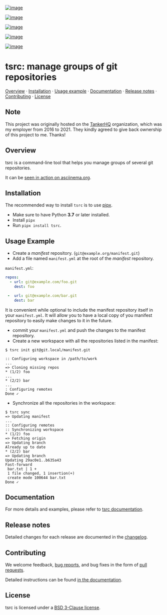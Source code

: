 [![image](https://img.shields.io/github/license/your-tools/tsrc.svg)](https://github.com/your-tools/tsrc/blob/main/LICENSE)

[![image](https://github.com/your-tools/tsrc/workflows/tests/badge.svg)](https://github.com/your-tools/tsrc/actions)

[![image](https://github.com/your-tools/tsrc/workflows/linters/badge.svg)](https://github.com/your-tools/tsrc/actions)

[![image](https://img.shields.io/pypi/v/tsrc.svg)](https://pypi.org/project/tsrc/)

[![image](https://img.shields.io/badge/deps%20scanning-pyup.io-green)](https://github.com/your-tools/tsrc/actions)

# tsrc: manage groups of git repositories

[Overview](#overview) · [Installation](#installation) · [Usage example](#usage-example) · [Documentation](#documentation) · [Release notes](#release-notes) · [Contributing](#contributing) · [License](#license)

## Note

This project was originally hosted on the [TankerHQ](https://github.com/TankerHQ) organization, which was my employer from 2016 to 2021. They kindly agreed to give back ownership of this project to me. Thanks!

## Overview

tsrc is a command-line tool that helps you manage groups of several git
repositories.

It can be [seen in action on asciinema.org](https://asciinema.org/a/131625).

## Installation

The recommended way to install `tsrc` is to use [pipx](https://pipxproject.github.io/pipx/).

* Make sure to have Python **3.7** or later installed.
* Install `pipx`
* Run `pipx install tsrc`.

## Usage Example

  - Create a *manifest* repository. (`git@example.org/manifest.git`)
  - Add a file named `manifest.yml` at the root of the *manifest*
    repository.

`manifest.yml`:

``` yaml
repos:
  - url: git@example.com/foo.git
    dest: foo

 -  url: git@example.com/bar.git
    dest: bar
```

It is convenient while optional to include the manifest repository itself in your `manifest.yml`. It will allow you to have a local copy of you manifest repository to easily make changes to it in the future.

  - commit your `manifest.yml` and push the changes to the manifest
    repository.
  - Create a new workspace with all the repositories listed in the
    manifest:

``` console
$ tsrc init git@git.local/manifest.git

:: Configuring workspace in /path/to/work
...
=> Cloning missing repos
* (1/2) foo
...
* (2/2) bar
...
: Configuring remotes
Done ✓
```

  - Synchronize all the repositories in the workspace:

``` console
$ tsrc sync
=> Updating manifest
...
:: Configuring remotes
:: Synchronizing workspace
* (1/2) foo
=> Fetching origin
=> Updating branch
Already up to date
* (2/2) bar
=> Updating branch
Updating 29ac0e1..b635a43
Fast-forward
 bar.txt | 1 +
 1 file changed, 1 insertion(+)
 create mode 100644 bar.txt
Done ✓
```

## Documentation

For more details and examples, please refer to [tsrc documentation](https://your-tools.github.io/tsrc/).

## Release notes

Detailed changes for each release are documented in the [changelog](https://your-tools.github.io/tsrc/changelog/).

## Contributing

We welcome feedback, [bug reports](https://github.com/your-tools/tsrc/issues), and bug fixes in the form of [pull requests](https://github.com/your-tools/tsrc/pulls).

Detailed instructions can be found [in the documentation](https://your-tools.github.io/tsrc).

## License

tsrc is licensed under a [BSD 3-Clause license](https://github.com/your-tools/tsrc/blob/main/LICENSE).
